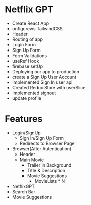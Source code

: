 # Netflix GPT

- Create React App
- onfigurews TailwindCSS
- Header
- Routing of app
- Login Form
- Sign Up Form
- Form Validations
- useRef Hook
- firebase setUp
- Deploying our app to production
- create a Sign Up User Account
- Implemented Sign In user api
- Created Redux Store with userSlice
- Implemented signout
- update profile

# Features
- Login/SignUp
  - Sign In/Sign Up Form
  - Redirects to Browser Page
- Browser(After Autentication)
  - Header
  - Main Movie
    - Trailer in Background
    - Title & Description
    - Movie Suggestions
      - MovieLists * N
- NetflixGPT
 - Search Bar
 - Movie Suggestions
